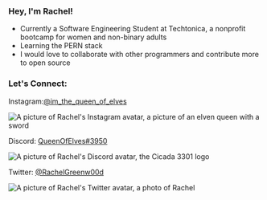 ### Hey, I'm Rachel!

- Currently a Software Engineering Student at Techtonica, a nonprofit bootcamp for women and non-binary adults
- Learning the PERN stack
- I would love to collaborate with other programmers and contribute more to open source

### Let's Connect:
<p>Instagram:<a href="https://www.instagram.com/im_the_queen_of_elves/">@im_the_queen_of_elves</a></p>
<img src="https://scontent-atl3-1.cdninstagram.com/v/t51.2885-19/240530847_367753581550975_1581947544756484456_n.jpg?stp=dst-jpg_s320x320&_nc_ht=scontent-atl3-1.cdninstagram.com&_nc_cat=107&_nc_ohc=-4mjBjkMfuQAX-P1u6Q&edm=AOQ1c0wBAAAA&ccb=7-5&oh=00_AfBGsXudDVnFTRcWg658hghFG0BB1NNhM1cVndjgJwZLrQ&oe=64C6E886&_nc_sid=8b3546" alt="A picture of Rachel's Instagram avatar, a picture of an elven queen with a sword">

<p>Discord: <a href="https://discordapp.com/users/QueenOfElves#3950">QueenOfElves#3950</a></p>
<img src="https://vaulteditions.com/cdn/shop/articles/blog-post-icon-to-edit_1500x.jpg?v=1647873603" alt="A picture of Rachel's Discord avatar, the Cicada 3301 logo">

<p>Twitter: <a href="https://twitter.com/RachelGreenw00d">@RachelGreenw00d</a></p>
<img src="https://pbs.twimg.com/profile_images/1659374544472162304/tRvI29Pm_400x400.jpg" alt="A picture of Rachel's Twitter avatar, a photo of Rachel">